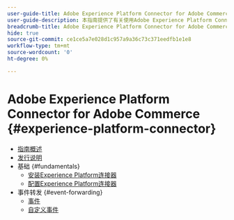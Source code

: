 ```yaml
---
user-guide-title: Adobe Experience Platform Connector for Adobe Commerce
user-guide-description: 本指南提供了有关使用Adobe Experience Platform Connector for Adobe Commerce的详细说明。
breadcrumb-title: Adobe Experience Platform Connector for Adobe Commerce
hide: true
source-git-commit: ce1ce5a7e028d1c957a9a36c73c371eedfb1e1e8
workflow-type: tm+mt
source-wordcount: '0'
ht-degree: 0%

---
```


# Adobe Experience Platform Connector for Adobe Commerce {#experience-platform-connector}

- [指南概述](overview.md)
- [发行说明](release-notes.md)
- 基础 {#fundamentals}
   - [安装Experience Platform连接器](install.md)
   - [配置Experience Platform连接器](connect-data.md)
- 事件转发 {#event-forwarding}
   - [事件](events.md)
   - [自定义事件](custom-events.md)
